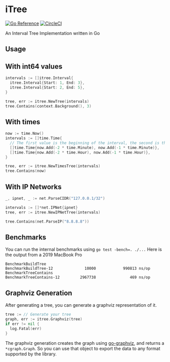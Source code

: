 # iTree
[![Go Reference](https://pkg.go.dev/badge/github.com/dmathieu/itree.svg)](https://pkg.go.dev/github.com/dmathieu/itree)
[![CircleCI](https://circleci.com/gh/dmathieu/itree.svg?style=svg)](https://app.circleci.com/pipelines/github/dmathieu/itree)

An Interval Tree Implementation written in Go

## Usage

## With int64 values

```go
intervals := []itree.Interval{
  itree.Interval{Start: 1, End: 3},
  itree.Interval{Start: 2, End: 5},
}

tree, err := itree.NewTree(intervals)
tree.Contains(context.Background(), 3)
```

## With times

```go
now := time.Now()
intervals := []time.Time{
  // The first value is the beginning of the interval, the second is the end
  []time.Time{now.Add(-2 * time.Minute), now.Add(-1 * time.Minute)},
  []time.Time{now.Add(-2 * time.Hour), now.Add(-1 * time.Hour)},
}

tree, err := itree.NewTimesTree(intervals)
tree.Contains(now)
```

## With IP Networks

```go
_, ipnet, _ := net.ParseCIDR("127.0.0.1/32")

intervals := []*net.IPNet{ipnet}
tree, err := itree.NewIPNetTree(intervals)

tree.Contains(net.ParseIP("8.8.8.8"))
```

## Benchmarks

You can run the internal benchmarks using  `go test -bench=. ./...`
Here is the output from a 2019 MacBook Pro

```
BenchmarkBuildTree
BenchmarkBuildTree-12              10000            990813 ns/op
BenchmarkTreeContains
BenchmarkTreeContains-12         2967738               469 ns/op
```

## Graphviz Generation

After generating a tree, you can generate a graphviz representation of it.

```go
tree := // Generate your tree
graph, err := itree.Graphviz(tree)
if err != nil {
  log.Fatal(err)
}
```

The graphviz generation creates the graph using
[go-graphviz](https://github.com/goccy/go-graphviz), and returns a
`*cgraph.Graph`. So you can use that object to export the data to any format
supported by the library.

